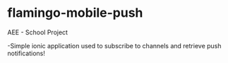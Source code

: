 # flamingo-mobile-push
AEE - School Project

-Simple ionic application used to subscribe to channels and retrieve push notifications!
